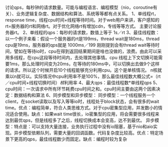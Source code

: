 讨论qps，每秒钟的请求数量。可能与编程语言、编程模型（nio，coroutine有关）、业务逻辑复杂度、数据结构和算法、系统等等都有点关系。
1、单线程rt，response time，线程cpu时间+线程等待时间。对于web用户来讲，客户感知的rt=服务器的rt和网络rt。对于优化网络rt有增加cdn，专线等等方式。
主要讨论服务器rt。
2、单线程的qps：每秒的请求数，数值上等于 1s／rt
3、最佳线程数：以一个例子来看：假设一个服务器的rt是199ms，thread wait是180ms，thread cpu是19ms，服务器的qps就是 1000ms／199
刚刚提到会有thread wait等待时间，譬如在等待io时，cpu在得到返回结果期间是啥也没做的，浪费。由此可以采用多线程，在cpu这段等待时间内，去处理其他事情。cpu
线程上下文切换可能需要1ms，那么处理时间变为20ms，在等待的180ms中，可以切换出去做9个这样的请求。所以这个时候开启10个线程能够充分利用cpu。这个是单核情况。
n核就乘以n就可以。实际情况中cpu利用率不是100%，那么最佳线程数大概公式=（rt／cpu时间+线程切换时间）*核*利用率
4、最大qps：最佳线程数*单线程qps
5、cpu时间：一次请求中所有环节耗费cpu时间之和。cpu时间主要由这两个因素决定：数据结构和算法
6、同步模型和异步模型：
同步模型：一个线程服务一个client，在socket读取以及写入等等io时，线程处于block状态，会有很多的wait time。优点：编程简单，符合人类思维方式。对于cpu密集型应用，并发数小的情况适合使用。缺点：如果wait time很长，io密集型的应用，将会需要很多线程来达到最优qps，但是线程多了之后，线程切换成本会变高，达不到最优。
异步模型：特点是：可以支持大量连接，业务执行过程中没有io阻塞，基于nio和aio实现。异步模型依赖队列，需要大量的回调函数。代码复杂度比较高。优点：特定场景下更高的qps，最佳线程数少而固定。缺点：编程时较为复杂
